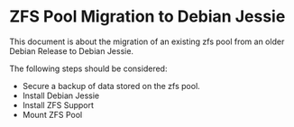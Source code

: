 # ZFS Pool Migration to Debian Jessie

This document is about the migration of an existing zfs pool from an older Debian Release to Debian Jessie.

The following steps should be considered:

- Secure a backup of data stored on the zfs pool.
- Install Debian Jessie
- Install ZFS Support
- Mount ZFS Pool
